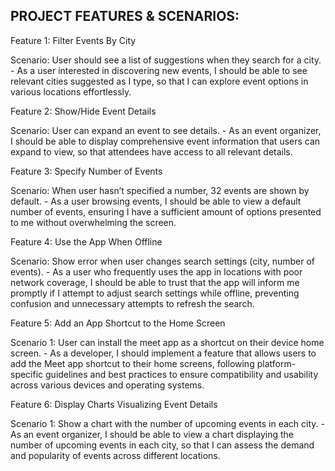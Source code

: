 PROJECT FEATURES & SCENARIOS:
-----------------------------
Feature 1: Filter Events By City

Scenario: User should see a list of suggestions when they search for a city.
    - As a user interested in discovering new events, I should be able to see relevant cities suggested as I type, so that I can explore event options in various locations effortlessly.

Feature 2: Show/Hide Event Details

Scenario: User can expand an event to see details.
    - As an event organizer, I should be able to display comprehensive event information that users can expand to view, so that attendees have access to all relevant details.

Feature 3: Specify Number of Events

Scenario: When user hasn’t specified a number, 32 events are shown by default.
    - As a user browsing events, I should be able to view a default number of events, ensuring I have a sufficient amount of options presented to me without overwhelming the screen.

Feature 4: Use the App When Offline

Scenario: Show error when user changes search settings (city, number of events).
    - As a user who frequently uses the app in locations with poor network coverage, I should be able to trust that the app will inform me promptly if I attempt to adjust search settings while offline, preventing confusion and unnecessary attempts to refresh the search.

Feature 5: Add an App Shortcut to the Home Screen

Scenario 1: User can install the meet app as a shortcut on their device home screen.
    - As a developer, I should implement a feature that allows users to add the Meet app shortcut to their home screens, following platform-specific guidelines and best practices to ensure compatibility and usability across various devices and operating systems.

Feature 6: Display Charts Visualizing Event Details

Scenario 1: Show a chart with the number of upcoming events in each city.
    - As an event organizer, I should be able to view a chart displaying the number of upcoming events in each city, so that I can assess the demand and popularity of events across different locations.
